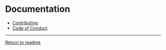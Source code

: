 # Documentation

- [Contributing](./CONTRIBUTING.md)
- [Code of Conduct](./CODE_OF_CONDUCT.md)

---

[Return to readme](README.md)
